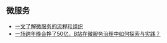 ## 微服务
- [一文了解微服务的流程和组织](https://mp.weixin.qq.com/s?__biz=MzIxMzEzMjM5NQ==&mid=2651032808&idx=1&sn=a499f1817aa3f0bd22153a55bb959d7e)
- [一场跨年晚会挣了50亿，B站在微服务治理中如何探索与实践？](https://mp.weixin.qq.com/s?__biz=MzIxMzEzMjM5NQ==&mid=2651035183&idx=1&sn=6563e00952c06267d358262657807fbf)